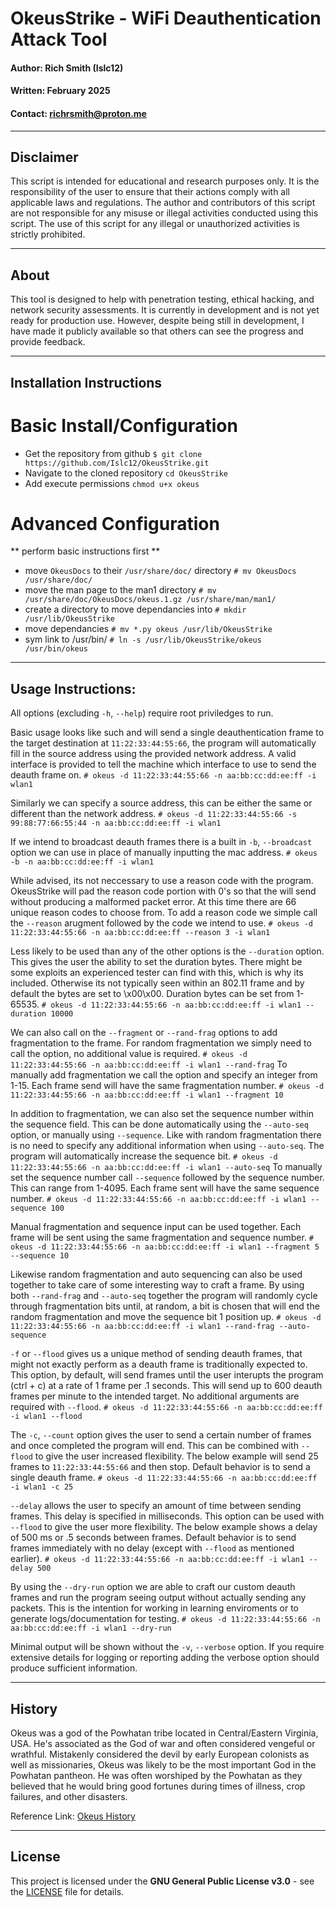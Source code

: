 # OkeusStrike - WiFi Deauthentication Attack Tool

#### Author: Rich Smith (Islc12)

#### Written: February 2025

#### Contact: richrsmith@proton.me

-------------------------------------------------------------------------------------------------------------------------------------------

## Disclaimer

This script is intended for educational and research purposes only. It is the responsibility of the user to ensure that their actions
comply with all applicable laws and regulations. The author and contributors of this script are not responsible for any misuse or illegal
activities conducted using this script. The use of this script for any illegal or unauthorized activities is strictly prohibited.

-------------------------------------------------------------------------------------------------------------------------------------------

## About

This tool is designed to help with penetration testing, ethical hacking, and network security assessments. It is currently in development
and is not yet ready for production use. However, despite being still in development, I have made it publicly available so that others can
see the progress and provide feedback.

-------------------------------------------------------------------------------------------------------------------------------------------

## Installation Instructions


# Basic Install/Configuration

- Get the repository from github
`$ git clone https://github.com/Islc12/OkeusStrike.git`
- Navigate to the cloned repository
`cd OkeusStrike`
- Add execute permissions
`chmod u+x okeus`


# Advanced Configuration

** perform basic instructions first **

- move `OkeusDocs` to their `/usr/share/doc/` directory
`# mv OkeusDocs /usr/share/doc/`
- move the man page to the man1 directory
`# mv /usr/share/doc/OkeusDocs/okeus.1.gz /usr/share/man/man1/`
- create a directory to move dependancies into
`# mkdir /usr/lib/OkeusStrike`
- move dependancies
`# mv *.py okeus /usr/lib/OkeusStrike`
- sym link to /usr/bin/
`# ln -s /usr/lib/OkeusStrike/okeus /usr/bin/okeus`

-------------------------------------------------------------------------------------------------------------------------------------------

## Usage Instructions:

All options (excluding `-h`, `--help`) require root priviledges to run.

Basic usage looks like such and will send a single deauthentication frame to the target destination at `11:22:33:44:55:66`, the program
will automatically fill in the source address using the provided network address. A valid interface is provided to tell the machine which
interface to use to send the deauth frame on.
`# okeus -d 11:22:33:44:55:66 -n aa:bb:cc:dd:ee:ff -i wlan1`

Similarly we can specify a source address, this can be either the same or different than the network address.
`# okeus -d 11:22:33:44:55:66 -s 99:88:77:66:55:44 -n aa:bb:cc:dd:ee:ff -i wlan1`

If we intend to broadcast deauth frames there is a built in `-b`, `--broadcast` option we can use in place of manually inputting the mac
address.
`# okeus -b -n aa:bb:cc:dd:ee:ff -i wlan1`

While advised, its not neccessary to use a reason code with the program. OkeusStrike will pad the reason code portion with 0's so that the
will send without producing a malformed packet error. At this time there are 66 unique reason codes to choose from. To add a reason code
we simple call the `--reason` arugment followed by the code we intend to use.
`# okeus -d 11:22:33:44:55:66 -n aa:bb:cc:dd:ee:ff --reason 3 -i wlan1`

Less likely to be used than any of the other options is the `--duration` option. This gives the user the ability to set the duration bytes.
There might be some exploits an experienced tester can find with this, which is why its included. Otherwise its not typically seen within 
an 802.11 frame and by default the bytes are set to \x00\x00. Duration bytes can be set from 1-65535.
`# okeus -d 11:22:33:44:55:66 -n aa:bb:cc:dd:ee:ff -i wlan1 --duration 10000`

We can also call on the `--fragment` or `--rand-frag` options to add fragmentation to the frame. For random fragmentation we simply need to
call the option, no additional value is required.
`# okeus -d 11:22:33:44:55:66 -n aa:bb:cc:dd:ee:ff -i wlan1 --rand-frag`
To manually add fragmentation we call the option and specify an integer from 1-15. Each frame send will have the same fragmentation number.
`# okeus -d 11:22:33:44:55:66 -n aa:bb:cc:dd:ee:ff -i wlan1 --fragment 10`

In addition to fragmentation, we can also set the sequence number within the sequence field. This can be done automatically using the
`--auto-seq` option, or manually using `--sequence`. Like with random fragmentation there is no need to specify any additional information
when using `--auto-seq`. The program will automatically increase the sequence bit.
`# okeus -d 11:22:33:44:55:66 -n aa:bb:cc:dd:ee:ff -i wlan1 --auto-seq`
To manually set the sequence number call `--sequence` followed by the sequence number. This can range from 1-4095. Each frame sent will
have the same sequence number.
`# okeus -d 11:22:33:44:55:66 -n aa:bb:cc:dd:ee:ff -i wlan1 --sequence 100`

Manual fragmentation and sequence input can be used together. Each frame will be sent using the same fragmentation and sequence number.
`# okeus -d 11:22:33:44:55:66 -n aa:bb:cc:dd:ee:ff -i wlan1 --fragment 5 --sequence 10`

Likewise random fragmentation and auto sequencing can also be used together to take care of some interesting way to craft a frame. By using
both `--rand-frag` and `--auto-seq` together the program will randomly cycle through fragmentation bits until, at random, a bit is chosen
that will end the random fragmentation and move the sequence bit 1 position up.
`# okeus -d 11:22:33:44:55:66 -n aa:bb:cc:dd:ee:ff -i wlan1 --rand-frag --auto-sequence`

`-f` or `--flood` gives us a unique method of sending deauth frames, that might not exactly perform as a deauth frame is traditionally
expected to. This option, by default, will send frames until the user interupts the program (ctrl + c) at a rate of 1 frame per .1 seconds.
This will send up to 600 deauth frames per minute to the intended target. No additional arguments are required with `--flood`.
`# okeus -d 11:22:33:44:55:66 -n aa:bb:cc:dd:ee:ff -i wlan1 --flood`

The `-c`, `--count` option gives the user to send a certain number of frames and once completed the program will end. This can be combined
with `--flood` to give the user increased flexibility. The below example will send 25 frames to `11:22:33:44:55:66` and then stop. Default
behavior is to send a single deauth frame.
`# okeus -d 11:22:33:44:55:66 -n aa:bb:cc:dd:ee:ff -i wlan1 -c 25`

`--delay` allows the user to specify an amount of time between sending frames. This delay is specified in milliseconds. This option can be
used with `--flood` to give the user more flexibility. The below example shows a delay of 500 ms or .5 seconds between frames. Default
behavior is to send frames immediately with no delay (except with `--flood` as mentioned earlier).
`# okeus -d 11:22:33:44:55:66 -n aa:bb:cc:dd:ee:ff -i wlan1 --delay 500`

By using the `--dry-run` option we are able to craft our custom deauth frames and run the program seeing output without actually sending
any packets. This is the intention for working in learning enviroments or to generate logs/documentation for testing.
`# okeus -d 11:22:33:44:55:66 -n aa:bb:cc:dd:ee:ff -i wlan1 --dry-run`

Minimal output will be shown without the `-v`, `--verbose` option. If you require extensive details for logging or reporting adding the
verbose option should produce sufficient information.

-------------------------------------------------------------------------------------------------------------------------------------------

## History

Okeus was a god of the Powhatan tribe located in Central/Eastern Virginia, USA. He's associated as the God of war and often considered
vengeful or wrathful. Mistakenly considered the devil by early European colonists as well as missionaries, Okeus was likely to be the most
important God in the Powhatan pantheon. He was often worshiped by the Powhatan as they believed that he would bring good fortunes during
times of illness, crop failures, and other disasters.

Reference Link: [Okeus History](https://en.wikipedia.org/wiki/Okeus)

-------------------------------------------------------------------------------------------------------------------------------------------

## License
This project is licensed under the **GNU General Public License v3.0** - see the [LICENSE](LICENSE) file for details.
